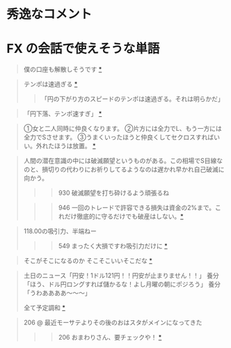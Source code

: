 # 秀逸なコメント

# FX の会話で使えそうな単語

> 僕の口座も解散しそうです [*](http://hayabusa3.2ch.net/test/read.cgi/livemarket2/1416541582/740)

> テンポは速過ぎる [*](http://www.bloomberg.co.jp/news/123-NFD9U26JTSE801.html)
> >「円の下がり方のスピードのテンポは速過ぎる。それは明らかだ」

> 「円下落、テンポ速すぎ」 [*](http://www.asahi.com/articles/ASGCP3DKHGCPULFA003.html)

> ①女と二人同時に仲良くなります。
> ②片方には全力でL、もう一方には全力でSさせます。
> ③うまくいったほうと仲良くしてセクロスすればいい。外れたほうは放置。 [*](http://hayabusa3.2ch.net/test/read.cgi/livemarket2/1416805604/495)

> 人間の潜在意識の中には破滅願望というものがある。この相場でS目線なのと、損切りの代わりにお祈りしてるようなのは遅かれ早かれ自己破滅に向かう。
>
> >>930 破滅願望を打ち砕けるよう頑張るね
>
> >>946
> 一回のトレードで許容できる損失は資金の2%まで。これだけ徹底的に守るだけでも破産はしない。[*](http://hayabusa3.2ch.net/test/read.cgi/livemarket2/1416828128/976)

> 118.00の吸引力、半端ねー
>
> >>549
> まったく大損ですわ吸引力だけに [*](http://hayabusa3.2ch.net/test/read.cgi/livemarket2/1416823847/584)

> そこがそこになるのか
> そこそこいいそこだな  [*](http://hayabusa3.2ch.net/test/read.cgi/livemarket2/1418131870/182)

> 土日のニュース「円安！1ドル121円！！円安が止まりません！！」
> 養分「ほう、ドル円ロングすれば儲かるな！よし月曜の朝にポジろう」
> 養分「うわああああ～～～」
>
> 全て予定調和 [*](http://hayabusa3.2ch.net/test/read.cgi/livemarket2/1418046149/412)

> 206 @ 最近モーサテよりその後のおはスタがメインになってきた
>
> >>206
> おまわりさん、要チェックや！ [*](http://hayabusa3.2ch.net/test/read.cgi/livemarket2/1418248439/206)
